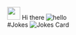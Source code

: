 <img src="https://raw.githubusercontent.com/MartinHeinz/MartinHeinz/master/wave.gif" width="30px"> Hi there ![hello](https://camo.githubusercontent.com/4080d349f13efe927596fc36abbb36b13218bf88/68747470733a2f2f63646e2e646973636f72646170702e636f6d2f656d6f6a69732f3430303234383130333331333231313339322e676966)
<br>
#Jokes
<img src="https://readme-jokes.vercel.app/api" alt="Jokes Card" />

<!-- ![trophy](https://github-profile-trophy.vercel.app/?username=nekoism&theme=monokai&margin-w=15)

### Github Status
[![github stats](https://github-readme-stats.vercel.app/api?username=nekoism&bg_color=30,e96443,904e95&title_color=fff&text_color=fff&show_icons=true&count_private=true)](https://github.com/nekoism/github-readme-stats)

### Top Langs

[![Top Langs](https://github-readme-stats.vercel.app/api/top-langs/?username=nekoism&bg_color=30,e96443,904e95&title_color=fff&text_color=fff)](https://github.com/nekoism/github-readme-stats)

[![GitHub Streak](https://github-readme-streak-stats.herokuapp.com/?user=nekoism)](https://github.com/nekoism/github-readme-streak-stats)

 ![visitors](https://visitor-badge.laobi.icu/badge?page_id=nekoism.nekoism)![githubgif](https://camo.githubusercontent.com/fae87334bdd5b4519e78c3da6c06af2ad72de7d0/68747470733a2f2f63646e2e646973636f72646170702e636f6d2f6174746163686d656e74732f3634383733383733333238353434313630392f3737323335303432323734333930383336322f6f63746f6361742d616e696d652e676966)\
 -->

